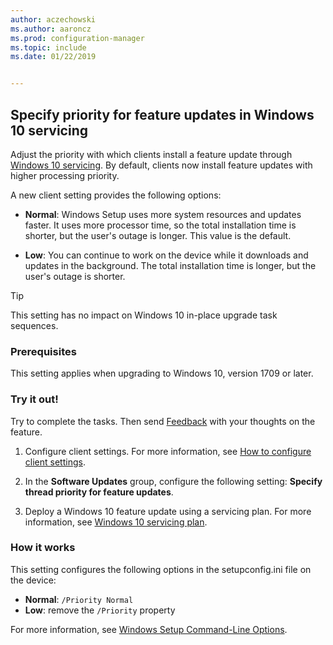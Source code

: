 ```yaml
---
author: aczechowski
ms.author: aaroncz
ms.prod: configuration-manager
ms.topic: include
ms.date: 01/22/2019


---
```


## <a name="bkmk_neo"></a> Specify priority for feature updates in Windows 10 servicing
<!--3734525-->

Adjust the priority with which clients install a feature update through [Windows 10 servicing](../../../../../osd/deploy-use/manage-windows-as-a-service.md). By default, clients now install feature updates with higher processing priority. 

A new client setting provides the following options: 

- **Normal**: Windows Setup uses more system resources and updates faster. It uses more processor time, so the total installation time is shorter, but the user's outage is longer. This value is the default.  

- **Low**: You can continue to work on the device while it downloads and updates in the background. The total installation time is longer, but the user's outage is shorter.  

<!-- - **Not configured**: Configuration Manager doesn't make changes to the thread priority property in the setupconfig.ini configuration file.   -->


> [!Tip]  
> This setting has no impact on Windows 10 in-place upgrade task sequences.  


### Prerequisites

This setting applies when upgrading to Windows 10, version 1709 or later.  


### Try it out!

Try to complete the tasks. Then send [Feedback](../../../../understand/product-feedback.md) with your thoughts on the feature.

1. Configure client settings. For more information, see [How to configure client settings](../../../../clients/deploy/configure-client-settings.md).  

2. In the **Software Updates** group, configure the following setting: **Specify thread priority for feature updates**.  

3. Deploy a Windows 10 feature update using a servicing plan. For more information, see [Windows 10 servicing plan](../../../../../osd/deploy-use/manage-windows-as-a-service.md#windows-servicing-plan).  


### How it works

This setting configures the following options in the setupconfig.ini file on the device:

- **Normal**: `/Priority Normal`
- **Low**: remove the `/Priority` property

For more information, see [Windows Setup Command-Line Options](/windows-hardware/manufacture/desktop/windows-setup-command-line-options).